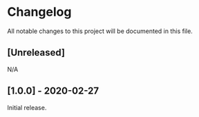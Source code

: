 # Changelog
All notable changes to this project will be documented in this file.

## [Unreleased]
N/A

## [1.0.0] - 2020-02-27
Initial release.
